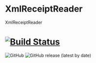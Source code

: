 # XmlReceiptReader
XmlReceiptReader

# [![Build Status](https://travis-ci.com/1DreaM1/XmlReceiptReader.svg?branch=master)](https://travis-ci.org/1DreaM1)
![GitHub](https://img.shields.io/github/license/1DreaM1/XmlReceiptReader)
![GitHub release (latest by date)](https://img.shields.io/github/v/release/1DreaM1/XmlReceiptReader)
